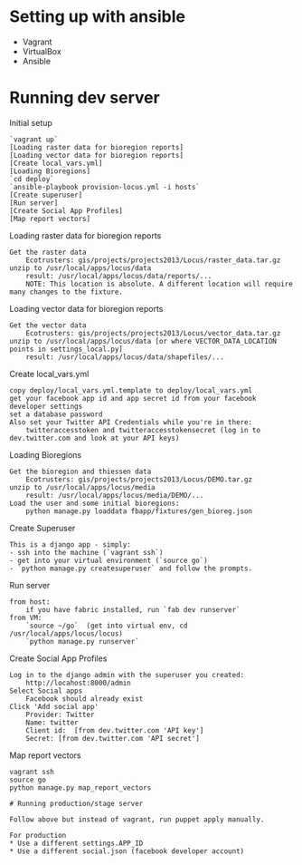 # Setting up with ansible

* Vagrant
* VirtualBox
* Ansible

# Running dev server

Initial setup

	`vagrant up`
	[Loading raster data for bioregion reports]
	[Loading vector data for bioregion reports]
	[Create local_vars.yml]
	[Loading Bioregions]
	`cd deploy`
	`ansible-playbook provision-locus.yml -i hosts`
	[Create superuser]
	[Run server]
	[Create Social App Profiles]
	[Map report vectors]

Loading raster data for bioregion reports
```
Get the raster data
	Ecotrusters: gis/projects/projects2013/Locus/raster_data.tar.gz
unzip to /usr/local/apps/locus/data 
	result: /usr/local/apps/locus/data/reports/...
	NOTE: This location is absolute. A different location will require many changes to the fixture.
```

Loading vector data for bioregion reports
```
Get the vector data
	Ecotrusters: gis/projects/projects2013/Locus/vector_data.tar.gz
unzip to /usr/local/apps/locus/data [or where VECTOR_DATA_LOCATION points in settings_local.py]
	result: /usr/local/apps/locus/data/shapefiles/...
```

Create local_vars.yml
```
copy deploy/local_vars.yml.template to deploy/local_vars.yml
get your facebook app id and app secret id from your facebook developer settings
set a database password
Also set your Twitter API Credentials while you're in there:
	twitteraccesstoken and twitteraccesstokensecret (log in to dev.twitter.com and look at your API keys)
```

Loading Bioregions
```
Get the bioregion and thiessen data
	Ecotrusters: gis/projects/projects2013/Locus/DEMO.tar.gz
unzip to /usr/local/apps/locus/media
	result: /usr/local/apps/locus/media/DEMO/...
Load the user and some initial bioregions:
	python manage.py loaddata fbapp/fixtures/gen_bioreg.json
```

Create Superuser
```
This is a django app - simply: 
- ssh into the machine (`vagrant ssh`)
- get into your virtual environment (`source go`)
- `python manage.py createsuperuser` and follow the prompts.
```

Run server
```
from host: 
	if you have fabric installed, run `fab dev runserver`
from VM:
	`source ~/go`  (get into virtual env, cd /usr/local/apps/locus/locus)
	`python manage.py runserver`
```

Create Social App Profiles
```
Log in to the django admin with the superuser you created:
	http://locahost:8000/admin
Select Social apps
	Facebook should already exist
Click 'Add social app'
	Provider: Twitter
	Name: twitter
	Client id:	[from dev.twitter.com 'API key']
	Secret:	[from dev.twitter.com 'API secret']
```

Map report vectors
```
vagrant ssh
source go
python manage.py map_report_vectors

# Running production/stage server

Follow above but instead of vagrant, run puppet apply manually.

For production
* Use a different settings.APP_ID
* Use a different social.json (facebook developer account)